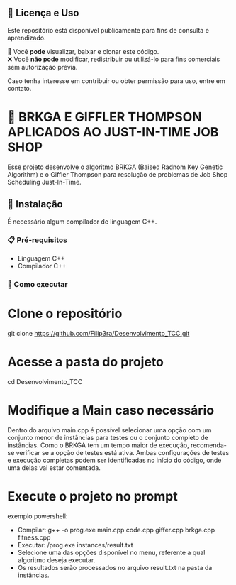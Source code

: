 ## 📜 Licença e Uso  

Este repositório está disponível publicamente para fins de consulta e aprendizado.  

🔹 Você **pode** visualizar, baixar e clonar este código.  
❌ Você **não pode** modificar, redistribuir ou utilizá-lo para fins comerciais sem autorização prévia.  

Caso tenha interesse em contribuir ou obter permissão para uso, entre em contato.  

# 📌 BRKGA E GIFFLER THOMPSON APLICADOS AO JUST-IN-TIME JOB SHOP 

Esse projeto desenvolve o algoritmo BRKGA (Baised Radnom Key Genetic Algorithm) e o Giffler Thompson para resolução de problemas de Job Shop Scheduling Just-In-Time. 

## 🚀 Instalação

É necessário algum compilador de linguagem C++.

### 📋 Pré-requisitos
- Linguagem C++
- Compilador C++

### 🔧 Como executar

# Clone o repositório
git clone https://github.com/Filip3ra/Desenvolvimento_TCC.git

# Acesse a pasta do projeto
cd Desenvolvimento_TCC

# Modifique a Main caso necessário

Dentro do arquivo main.cpp é possível selecionar uma opção com um conjunto menor de instâncias para testes ou o conjunto completo de instâncias. 
Como o BRKGA tem um tempo maior de execução, recomenda-se verificar se a opção de testes está ativa. Ambas configurações de testes e execução completas
podem ser identificadas no início do código, onde uma delas vai estar comentada. 

# Execute o projeto no prompt
exemplo powershell:
- Compilar: g++ -o prog.exe main.cpp code.cpp giffer.cpp brkga.cpp fitness.cpp
- Executar: /prog.exe instances/result.txt
- Selecione uma das opções disponível no menu, referente a qual algoritmo deseja executar.
- Os resultados serão processados no arquivo result.txt na pasta da instâncias.
